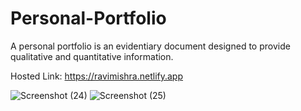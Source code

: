 # Personal-Portfolio

A personal portfolio is an evidentiary document designed to provide qualitative and quantitative information.

Hosted Link: https://ravimishra.netlify.app 


![Screenshot (24)](https://user-images.githubusercontent.com/76418400/197363774-29046b3a-a5bb-4cd8-9c58-0ee933ae1146.png)
![Screenshot (25)](https://user-images.githubusercontent.com/76418400/197363781-9003772a-5a73-4de5-b4c2-f051cb3a8322.png)
